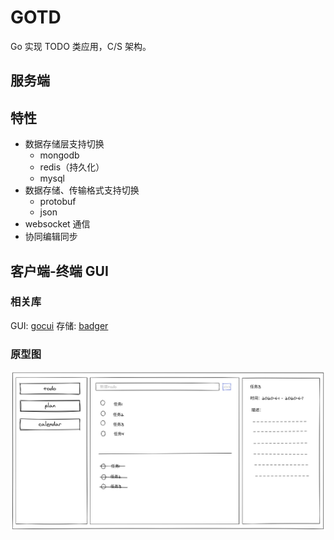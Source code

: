 # GOTD
Go 实现 TODO 类应用，C/S 架构。

## 服务端

## 特性
- 数据存储层支持切换
    - mongodb
    - redis（持久化）
    - mysql
- 数据存储、传输格式支持切换
    - protobuf
    - json
- websocket 通信
- 协同编辑同步

## 客户端-终端 GUI

### 相关库
GUI: [gocui](https://github.com/jroimartin/gocui)
存储: [badger](https://github.com/dgraph-io/badger)

### 原型图
![](https://github.com/lyeka/gotd/blob/master/ui.png)